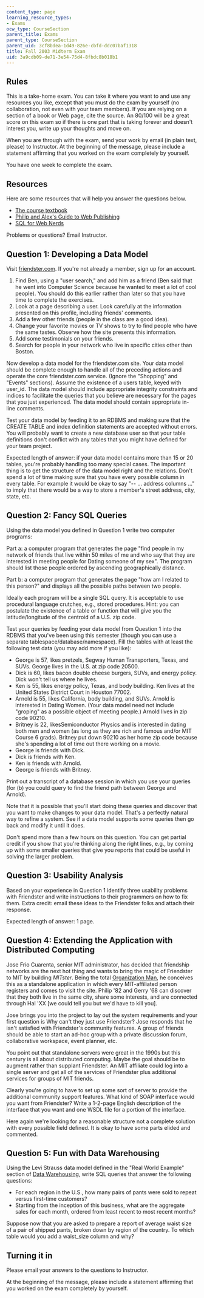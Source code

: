 ```yaml
---
content_type: page
learning_resource_types:
- Exams
ocw_type: CourseSection
parent_title: Exams
parent_type: CourseSection
parent_uid: 3cf8bdea-1d49-826e-cbfd-ddc07baf1318
title: Fall 2003 Midterm Exam
uid: 3a9cdb09-de71-3e54-75d4-8fbdc8b018b1
---
```


Rules
-----

This is a take-home exam. You can take it where you want to and use any resources you like, except that you must do the exam by yourself (no collaboration, not even with your team members). If you are relying on a section of a book or Web page, cite the source. An 80/100 will be a great score on this exam so if there is one part that is taking forever and doesn't interest you, write up your thoughts and move on.

When you are through with the exam, send your work by email (in plain text, please) to Instructor. At the beginning of the message, please include a statement affirming that you worked on the exam completely by yourself.

You have one week to complete the exam.

Resources
---------

Here are some resources that will help you answer the questions below.

*   [The course textbook](http://philip.greenspun.com/internet-application-workbook/) [](http://philip.greenspun.com/internet-application-workbook/) 
*   [Philip and Alex's Guide to Web Publishing](http://philip.greenspun.com/panda/)
*   [SQL for Web Nerds](http://philip.greenspun.com/sql/)

Problems or questions? Email Instructor.

Question 1: Developing a Data Model
-----------------------------------

Visit [friendster.com](http://www.friendster.com). If you're not already a member, sign up for an account.

1.  Find Ben, using a "user search," and add him as a friend (Ben said that he went into Computer Science because he wanted to meet a lot of cool people). You should do this earlier rather than later so that you have time to complete the exercises.
2.  Look at a page describing a user. Look carefully at the information presented on this profile, including friends' comments.
3.  Add a few other friends (people in the class are a good idea).
4.  Change your favorite movies or TV shows to try to find people who have the same tastes. Observe how the site presents this information.
5.  Add some testimonials on your friends.
6.  Search for people in your network who live in specific cities other than Boston.

Now develop a data model for the friendster.com site. Your data model should be complete enough to handle all of the preceding actions and operate the core friendster.com service. (Ignore the "Shopping" and "Events" sections). Assume the existence of a users table, keyed with user\_id. The data model should include appropriate integrity constraints and indices to facilitate the queries that you believe are necessary for the pages that you just experienced. The data model should contain appropriate in-line comments.

Test your data model by feeding it to an RDBMS and making sure that the CREATE TABLE and index definition statements are accepted without errors. You will probably want to create a new database user so that your table definitions don't conflict with any tables that you might have defined for your team project.

Expected length of answer: if your data model contains more than 15 or 20 tables, you're probably handling too many special cases. The important thing is to get the structure of the data model right and the relations. Don't spend a lot of time making sure that you have every possible column in every table. For example it would be okay to say "-- ... address columns ..." to imply that there would be a way to store a member's street address, city, state, etc.

Question 2: Fancy SQL Queries
-----------------------------

Using the data model you defined in Question 1 write two computer programs:

Part a: a computer program that generates the page "find people in my network of friends that live within 50 miles of me and who say that they are interested in meeting people for Dating someone of my sex". The program should list those people ordered by ascending geographically distance.

Part b: a computer program that generates the page "how am I related to this person?" and displays all the possible paths between two people.

Ideally each program will be a single SQL query. It is acceptable to use procedural language crutches, e.g., stored procedures. Hint: you can postulate the existence of a table or function that will give you the latitude/longitude of the centroid of a U.S. zip code.

Test your queries by feeding your data model from Question 1 into the RDBMS that you've been using this semester (though you can use a separate tablespace/database/namespace). Fill the tables with at least the following test data (you may add more if you like):

*   George is 57, likes pretzels, Segway Human Transporters, Texas, and SUVs. George lives in the U.S. at zip code 20500.
*   Dick is 60, likes bacon double cheese burgers, SUVs, and energy policy. Dick won't tell us where he lives.
*   Ken is 55, likes energy policy, Texas, and body building. Ken lives at the United States District Court in Houston 77002.
*   Arnold is 55, likes California, body building, and SUVs. Arnold is interested in Dating Women. (Your data model need not include "groping" as a possible object of meeting people.) Arnold lives in zip code 90210.
*   Britney is 22, likesSemiconductor Physics and is interested in dating both men and women (as long as they are rich and famous and/or MIT Course 6 grads). Britney put down 90210 as her home zip code because she's spending a lot of time out there working on a movie.
*   George is friends with Dick.
*   Dick is friends with Ken.
*   Ken is friends with Arnold.
*   George is friends with Britney.

Print out a transcript of a database session in which you use your queries (for (b) you could query to find the friend path between George and Arnold).

Note that it is possible that you'll start doing these queries and discover that you want to make changes to your data model. That's a perfectly natural way to refine a system. See if a data model supports some queries then go back and modify it until it does.

Don't spend more than a few hours on this question. You can get partial credit if you show that you're thinking along the right lines, e.g., by coming up with some smaller queries that give you reports that could be useful in solving the larger problem.

Question 3: Usability Analysis
------------------------------

Based on your experience in Question 1 identify three usability problems with Friendster and write instructions to their programmers on how to fix them. Extra credit: email these ideas to the Friendster folks and attach their response.

Expected length of answer: 1 page.

Question 4: Extending the Application with Distributed Computing
----------------------------------------------------------------

Jose Frio Cuarenta, senior MIT administrator, has decided that friendship networks are the next hot thing and wants to bring the magic of Friendster to MIT by building _MITster_. Being the total [Organization Man](http://www.english.upenn.edu/~afilreis/50s/whyte-main.html), he conceives this as a standalone application in which every MIT-affiliated person registers and comes to visit the site. Philip '82 and Gerry '68 can discover that they both live in the same city, share some interests, and are connected through Hal 'XX \[we could tell you but we'd have to kill you\].

Jose brings you into the project to lay out the system requirements and your first question is Why can't they just use Friendster? Jose responds that he isn't satisfied with Friendster's community features. A group of friends should be able to start an ad-hoc group with a private discussion forum, collaborative workspace, event planner, etc.

You point out that standalone servers were great in the 1990s but this century is all about distributed computing. Maybe the goal should be to augment rather than supplant Friendster. An MIT affiliate could log into a single server and get all of the services of Friendster plus additional services for groups of MIT friends.

Clearly you're going to have to set up some sort of server to provide the additional community support features. What kind of SOAP interface would you want from Friendster? Write a 1-2-page English description of the interface that you want and one WSDL file for a portion of the interface.

Here again we're looking for a reasonable structure not a complete solution with every possible field defined. It is okay to have some parts elided and commented.

Question 5: Fun with Data Warehousing
-------------------------------------

Using the Levi Strauss data model defined in the "Real World Example" section of [Data Warehousing](http://philip.greenspun.com/sql/data-warehousing), write SQL queries that answer the following questions:

*   For each region in the U.S., how many pairs of pants were sold to repeat versus first-time customers?
*   Starting from the inception of this business, what are the aggregate sales for each month, ordered from least recent to most recent months?

Suppose now that you are asked to prepare a report of average waist size of a pair of shipped pants, broken down by region of the country. To which table would you add a waist\_size column and why?

Turning it in
-------------

Please email your answers to the questions to Instructor.

At the beginning of the message, please include a statement affirming that you worked on the exam completely by yourself.